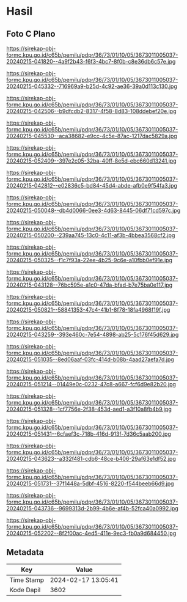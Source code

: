 # Hasil

## Foto C Plano

https://sirekap-obj-formc.kpu.go.id/c65b/pemilu/pdpr/36/73/01/10/05/3673011005037-20240215-041820--4a9f2b43-f6f3-4bc7-8f0b-c8e36db6c57e.jpg

https://sirekap-obj-formc.kpu.go.id/c65b/pemilu/pdpr/36/73/01/10/05/3673011005037-20240215-045332--716969a9-b25d-4c92-ae36-39a0d113c130.jpg

https://sirekap-obj-formc.kpu.go.id/c65b/pemilu/pdpr/36/73/01/10/05/3673011005037-20240215-042506--b9dfcdb2-8317-4f58-8d83-108ddebef20e.jpg

https://sirekap-obj-formc.kpu.go.id/c65b/pemilu/pdpr/36/73/01/10/05/3673011005037-20240215-045530--aca38682-e9cc-4c5e-87ac-1217dac5829a.jpg

https://sirekap-obj-formc.kpu.go.id/c65b/pemilu/pdpr/36/73/01/10/05/3673011005037-20240215-052409--397e2c05-32ba-40ff-8e5d-ebc660d13241.jpg

https://sirekap-obj-formc.kpu.go.id/c65b/pemilu/pdpr/36/73/01/10/05/3673011005037-20240215-042812--e02836c5-bd84-45d4-abde-afb0e9f54fa3.jpg

https://sirekap-obj-formc.kpu.go.id/c65b/pemilu/pdpr/36/73/01/10/05/3673011005037-20240215-050048--db4d0066-0ee3-4d63-8445-06df71cd597c.jpg

https://sirekap-obj-formc.kpu.go.id/c65b/pemilu/pdpr/36/73/01/10/05/3673011005037-20240215-050200--239aa745-13c0-4c11-af3b-4bbea3568cf2.jpg

https://sirekap-obj-formc.kpu.go.id/c65b/pemilu/pdpr/36/73/01/10/05/3673011005037-20240215-050325--f1c7f93a-22ee-4b25-9c6e-a10fbb0ef91e.jpg

https://sirekap-obj-formc.kpu.go.id/c65b/pemilu/pdpr/36/73/01/10/05/3673011005037-20240215-043128--76bc595e-a1c0-47da-bfad-b7e75ba0e117.jpg

https://sirekap-obj-formc.kpu.go.id/c65b/pemilu/pdpr/36/73/01/10/05/3673011005037-20240215-050821--58841353-47c4-41b1-8f78-18fa4968f19f.jpg

https://sirekap-obj-formc.kpu.go.id/c65b/pemilu/pdpr/36/73/01/10/05/3673011005037-20240215-043259--393e460c-7e54-4898-ab25-5c176f45d629.jpg

https://sirekap-obj-formc.kpu.go.id/c65b/pemilu/pdpr/36/73/01/10/05/3673011005037-20240215-051035--8ed06aaf-03fc-414d-b08b-4aad27aefa7d.jpg

https://sirekap-obj-formc.kpu.go.id/c65b/pemilu/pdpr/36/73/01/10/05/3673011005037-20240215-051214--01449e0c-0232-47c8-a667-fcf6d9e82b20.jpg

https://sirekap-obj-formc.kpu.go.id/c65b/pemilu/pdpr/36/73/01/10/05/3673011005037-20240215-051328--1cf7756e-2f38-453d-aed1-a3f10a8fb4b9.jpg

https://sirekap-obj-formc.kpu.go.id/c65b/pemilu/pdpr/36/73/01/10/05/3673011005037-20240215-051431--6cfaef3c-718b-416d-913f-7d36c5aab200.jpg

https://sirekap-obj-formc.kpu.go.id/c65b/pemilu/pdpr/36/73/01/10/05/3673011005037-20240215-043623--a332f481-cdb6-48ce-b406-29af63e1df52.jpg

https://sirekap-obj-formc.kpu.go.id/c65b/pemilu/pdpr/36/73/01/10/05/3673011005037-20240215-051731--37f1448a-5dbf-4516-8220-f544beeb66d9.jpg

https://sirekap-obj-formc.kpu.go.id/c65b/pemilu/pdpr/36/73/01/10/05/3673011005037-20240215-043736--9699313d-2b99-4b6e-af4b-52fca40a0992.jpg

https://sirekap-obj-formc.kpu.go.id/c65b/pemilu/pdpr/36/73/01/10/05/3673011005037-20240215-052202--8f2f00ac-4ed5-411e-9ec3-fb0a9d684450.jpg


## Metadata

| Key        | Value               |
| ---------- | ------------------- |
| Time Stamp | 2024-02-17 13:05:41 |
| Kode Dapil | 3602                |



